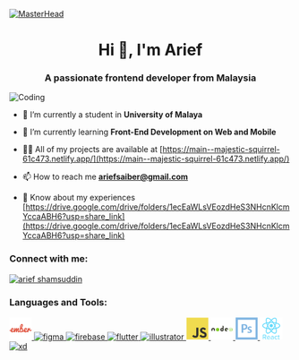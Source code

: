 [![MasterHead](https://user-images.githubusercontent.com/82442239/232995735-1809121c-aa62-404c-a434-4944897c332f.gif)
](https://main--majestic-squirrel-61c473.netlify.app/)
<h1 align="center">Hi 👋, I'm Arief</h1>
<h3 align="center">A passionate frontend developer from Malaysia</h3>
<img align="right" alt="Coding" width="1000" src="https://user-images.githubusercontent.com/82442239/233000106-1524dbc5-58b5-4a02-a062-b67ef8048099.png">
<br>

- 🔭 I’m currently a student in **University of Malaya**

- 🌱 I’m currently learning **Front-End Development on Web and Mobile**

- 👨‍💻 All of my projects are available at [https://main--majestic-squirrel-61c473.netlify.app/](https://main--majestic-squirrel-61c473.netlify.app/)

- 📫 How to reach me **ariefsaiber@gmail.com**

- 📄 Know about my experiences [https://drive.google.com/drive/folders/1ecEaWLsVEozdHeS3NHcnKlcmYccaABH6?usp=share_link](https://drive.google.com/drive/folders/1ecEaWLsVEozdHeS3NHcnKlcmYccaABH6?usp=share_link)

<h3 align="left">Connect with me:</h3>
<p align="left">
<a href="https://linkedin.com/in/arief shamsuddin" target="blank"><img align="center" src="https://raw.githubusercontent.com/rahuldkjain/github-profile-readme-generator/master/src/images/icons/Social/linked-in-alt.svg" alt="arief shamsuddin" height="30" width="40" /></a>
</p>

<h3 align="left">Languages and Tools:</h3>
<p align="left"> <a href="https://emberjs.com/" target="_blank" rel="noreferrer"> <img src="https://raw.githubusercontent.com/devicons/devicon/master/icons/ember/ember-original-wordmark.svg" alt="ember" width="40" height="40"/> </a> <a href="https://www.figma.com/" target="_blank" rel="noreferrer"> <img src="https://www.vectorlogo.zone/logos/figma/figma-icon.svg" alt="figma" width="40" height="40"/> </a> <a href="https://firebase.google.com/" target="_blank" rel="noreferrer"> <img src="https://www.vectorlogo.zone/logos/firebase/firebase-icon.svg" alt="firebase" width="40" height="40"/> </a> <a href="https://flutter.dev" target="_blank" rel="noreferrer"> <img src="https://www.vectorlogo.zone/logos/flutterio/flutterio-icon.svg" alt="flutter" width="40" height="40"/> </a> <a href="https://www.adobe.com/in/products/illustrator.html" target="_blank" rel="noreferrer"> <img src="https://www.vectorlogo.zone/logos/adobe_illustrator/adobe_illustrator-icon.svg" alt="illustrator" width="40" height="40"/> </a> <a href="https://developer.mozilla.org/en-US/docs/Web/JavaScript" target="_blank" rel="noreferrer"> <img src="https://raw.githubusercontent.com/devicons/devicon/master/icons/javascript/javascript-original.svg" alt="javascript" width="40" height="40"/> </a> <a href="https://nodejs.org" target="_blank" rel="noreferrer"> <img src="https://raw.githubusercontent.com/devicons/devicon/master/icons/nodejs/nodejs-original-wordmark.svg" alt="nodejs" width="40" height="40"/> </a> <a href="https://www.photoshop.com/en" target="_blank" rel="noreferrer"> <img src="https://raw.githubusercontent.com/devicons/devicon/master/icons/photoshop/photoshop-line.svg" alt="photoshop" width="40" height="40"/> </a> <a href="https://reactjs.org/" target="_blank" rel="noreferrer"> <img src="https://raw.githubusercontent.com/devicons/devicon/master/icons/react/react-original-wordmark.svg" alt="react" width="40" height="40"/> </a> <a href="https://www.adobe.com/products/xd.html" target="_blank" rel="noreferrer"> <img src="https://cdn.worldvectorlogo.com/logos/adobe-xd.svg" alt="xd" width="40" height="40"/> </a> </p>
